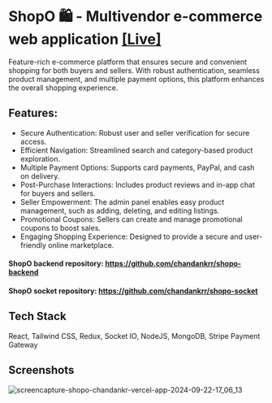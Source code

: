 # ShopO 🛍️ - Multivendor e-commerce web application [[Live]](https://shopo-chandankr.vercel.app/)

Feature-rich e-commerce platform that ensures secure and convenient shopping for both buyers and sellers. With robust authentication, seamless product management, and multiple payment options, this platform enhances the overall shopping experience.

## Features:
- Secure Authentication: Robust user and seller verification for secure access.
- Efficient Navigation: Streamlined search and category-based product exploration.
- Multiple Payment Options: Supports card payments, PayPal, and cash on delivery.
- Post-Purchase Interactions: Includes product reviews and in-app chat for buyers and sellers.
- Seller Empowerment: The admin panel enables easy product management, such as adding, deleting, and editing listings.
- Promotional Coupons: Sellers can create and manage promotional coupons to boost sales.
- Engaging Shopping Experience: Designed to provide a secure and user-friendly online marketplace.

#### ShopO backend repository: https://github.com/chandankrr/shopo-backend
#### ShopO socket repository: https://github.com/chandankrr/shopo-socket

## Tech Stack
React, Tailwind CSS, Redux, Socket IO, NodeJS, MongoDB, Stripe Payment Gateway

## Screenshots
![screencapture-shopo-chandankr-vercel-app-2024-09-22-17_06_13](https://github.com/user-attachments/assets/a70123a3-0b8f-44a2-97ae-1a4eabbb1e53)
